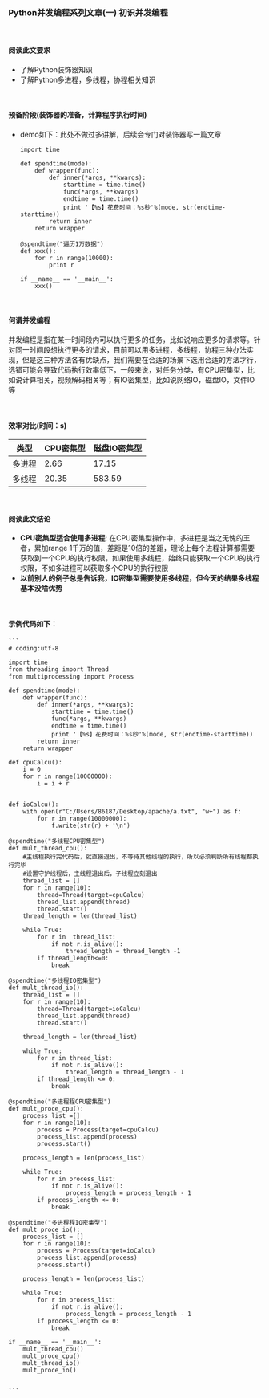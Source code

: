 ### Python并发编程系列文章(一) 初识并发编程

<br/>

#### 阅读此文要求
* 了解Python装饰器知识
* 了解Python多进程，多线程，协程相关知识


<br/>

#### 预备阶段(装饰器的准备，计算程序执行时间)
* demo如下：此处不做过多讲解，后续会专门对装饰器写一篇文章
    ```
    import time

    def spendtime(mode):
        def wrapper(func):
            def inner(*args, **kwargs):
                starttime = time.time()
                func(*args, **kwargs)
                endtime = time.time()
                print '【%s】花费时间：%s秒'%(mode, str(endtime-starttime))
            return inner
        return wrapper

    @spendtime("遍历1万数据")
    def xxx():
        for r in range(10000):
            print r

    if __name__ == '__main__':
        xxx()
    ```
<br/>

#### 何谓并发编程
并发编程是指在某一时间段内可以执行更多的任务，比如说响应更多的请求等。针对同一时间段想执行更多的请求，目前可以用多进程，多线程，协程三种办法实现，但是这三种方法各有优缺点，我们需要在合适的场景下选用合适的方法才行，选错可能会导致代码执行效率低下，一般来说，对任务分类，有CPU密集型，比如说计算相关，视频解码相关等；有IO密集型，比如说网络IO，磁盘IO，文件IO等

<br/>

#### 效率对比(时间：s)
|类型   | CPU密集型 |   磁盘IO密集型   |
|------ |------    |------           |
| 多进程|    2.66   |       17.15     |
| 多线程 |20.35     |       583.59    |

<br/>

#### 阅读此文结论
* **CPU密集型适合使用多进程**: 在CPU密集型操作中，多进程是当之无愧的王者，累加range 1千万的值，差距是10倍的差距，理论上每个进程计算都需要获取到一个CPU的执行权限，如果使用多线程，始终只能获取一个CPU的执行权限，不如多进程可以获取多个CPU的执行权限
* **以前别人的例子总是告诉我，IO密集型需要使用多线程，但今天的结果多线程基本没啥优势**

<br/>

#### 示例代码如下：
    ```
    # coding:utf-8

    import time
    from threading import Thread
    from multiprocessing import Process

    def spendtime(mode):
        def wrapper(func):
            def inner(*args, **kwargs):
                starttime = time.time()
                func(*args, **kwargs)
                endtime = time.time()
                print '【%s】花费时间：%s秒'%(mode, str(endtime-starttime))
            return inner
        return wrapper

    def cpuCalcu():
        i = 0
        for r in range(10000000):
            i = i + r


    def ioCalcu():
        with open(r"C:/Users/86187/Desktop/apache/a.txt", "w+") as f:
            for r in range(10000000):
                f.write(str(r) + '\n')

    @spendtime("多线程CPU密集型")
    def mult_thread_cpu():
        #主线程执行完代码后，就直接退出，不等待其他线程的执行，所以必须判断所有线程都执行完毕
        #设置守护线程后，主线程退出后，子线程立刻退出
        thread_list = []
        for r in range(10):
            thread=Thread(target=cpuCalcu)
            thread_list.append(thread)
            thread.start()
        thread_length = len(thread_list)

        while True:
            for r in  thread_list:
                if not r.is_alive():
                    thread_length = thread_length -1
            if thread_length<=0:
                break

    @spendtime("多线程IO密集型")
    def mult_thread_io():
        thread_list = []
        for r in range(10):
            thread=Thread(target=ioCalcu)
            thread_list.append(thread)
            thread.start()

        thread_length = len(thread_list)

        while True:
            for r in thread_list:
                if not r.is_alive():
                    thread_length = thread_length - 1
            if thread_length <= 0:
                break

    @spendtime("多进程程CPU密集型")
    def mult_proce_cpu():
        process_list =[]
        for r in range(10):
            process = Process(target=cpuCalcu)
            process_list.append(process)
            process.start()

        process_length = len(process_list)

        while True:
            for r in process_list:
                if not r.is_alive():
                    process_length = process_length - 1
            if process_length <= 0:
                break

    @spendtime("多进程程IO密集型")
    def mult_proce_io():
        process_list = []
        for r in range(10):
            process = Process(target=ioCalcu)
            process_list.append(process)
            process.start()

        process_length = len(process_list)

        while True:
            for r in process_list:
                if not r.is_alive():
                    process_length = process_length - 1
            if process_length <= 0:
                break

    if __name__ == '__main__':
        mult_thread_cpu()
        mult_proce_cpu()
        mult_thread_io()
        mult_proce_io()


    ```
